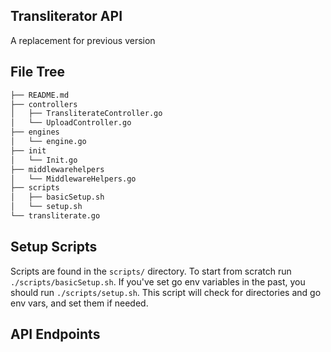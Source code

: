 ## Transliterator API

A replacement for previous version

## File Tree

```bash
├── README.md
├── controllers
│   ├── TransliterateController.go
│   └── UploadController.go
├── engines
│   └── engine.go
├── init
│   └── Init.go
├── middlewarehelpers
│   └── MiddlewareHelpers.go
├── scripts
│   ├── basicSetup.sh
│   └── setup.sh
└── transliterate.go
```

## Setup Scripts

Scripts are found in the `scripts/` directory. To start from scratch run `./scripts/basicSetup.sh`. If you've set go env variables in the past, you should run `./scripts/setup.sh`. This script will check for directories and go env vars, and set them if needed.

## API Endpoints
